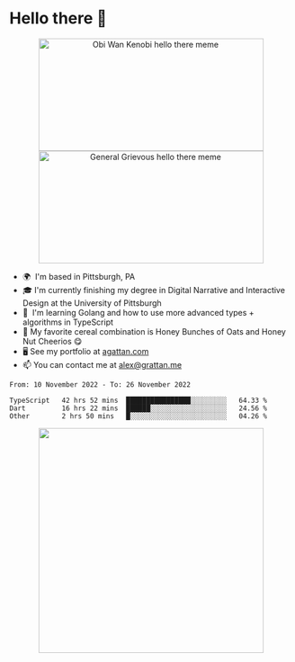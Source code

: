 <!--
**GameDog9988/GameDog9988** is a ✨ _special_ ✨ repository because its `README.md` (this file) appears on your GitHub profile.

Here are some ideas to get you started:

- 🔭 I’m currently working on ...
- 🌱 I’m currently learning ...
- 👯 I’m looking to collaborate on ...
- 🤔 I’m looking for help with ...
- 💬 Ask me about ...
- 📫 How to reach me: ...
- 😄 Pronouns: ...
- ⚡ Fun fact: ...
-->



Hello there 👋
==================================

<a href="https://youtu.be/rEq1Z0bjdwc">
<p align="center">
<img src="https://user-images.githubusercontent.com/51346343/201241572-d3b30f79-b340-4de1-9d24-6adc9035fce1.png" alt="Obi Wan Kenobi hello there meme" width=400 height=200 style="object-fit:contain" />
<img src="https://user-images.githubusercontent.com/51346343/201242896-c71a6026-48b4-4407-8cb4-988030f7b59a.png" alt="General Grievous hello there meme" width=400 height=200 style="object-fit:contain" />
</p>
</a>

- 🌍  I'm based in Pittsburgh, PA
- 🎓  I'm currently finishing my degree in Digital Narrative and Interactive Design at the University of Pittsburgh
- 🌱  I'm learning Golang and how to use more advanced types + algorithms in TypeScript
- 🥣  My favorite cereal combination is Honey Bunches of Oats and Honey Nut Cheerios 😋  
- 🖥️  See my portfolio at [agattan.com](http://agrattan.com/)
- 📫  You can contact me at [alex@grattan.me](mailto:alex@grattan.me)

<!--START_SECTION:waka-->

```text
From: 10 November 2022 - To: 26 November 2022

TypeScript   42 hrs 52 mins  ████████████████░░░░░░░░░   64.33 %
Dart         16 hrs 22 mins  ██████░░░░░░░░░░░░░░░░░░░   24.56 %
Other        2 hrs 50 mins   █░░░░░░░░░░░░░░░░░░░░░░░░   04.26 %
```

<!--END_SECTION:waka-->

<p align="center">
<!-- <img src="https://github-readme-stats.vercel.app/api?username=GameDog9988&show_icons=true&hide=&count_private=true&title_color=0891b2&text_color=ffffff&icon_color=0891b2&bg_color=1c1917&hide_border=true&show_icons=true" alt="agrattan0820's GitHub stats" width=400 /> -->
<img src="https://github-readme-streak-stats.herokuapp.com/?user=agrattan0820&stroke=ffffff&background=1c1917&ring=0891b2&fire=0891b2&currStreakNum=ffffff&currStreakLabel=0891b2&sideNums=ffffff&sideLabels=ffffff&dates=ffffff&hide_border=true" width=400  />
</p>
